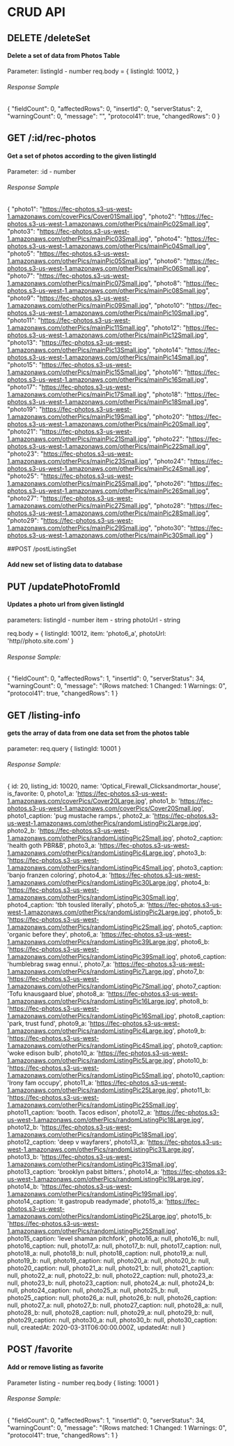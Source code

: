 # CRUD API

## DELETE    /deleteSet
#### Delete a set of data from Photos Table
Parameter: listingId - number
req.body = {
 listingId: 10012,
}
###### Response Sample
{
    "fieldCount": 0,
    "affectedRows": 0,
    "insertId": 0,
    "serverStatus": 2,
    "warningCount": 0,
    "message": "",
    "protocol41": true,
    "changedRows": 0
}

## GET  /:id/rec-photos
#### Get a set of photos according to the given listingId
Parameter: :id - number

###### Response Sample
 {
    "photo1": "https://fec-photos.s3-us-west-1.amazonaws.com/coverPics/Cover01Small.jpg",
    "photo2": "https://fec-photos.s3-us-west-1.amazonaws.com/otherPics/mainPic02Small.jpg",
    "photo3": "https://fec-photos.s3-us-west-1.amazonaws.com/otherPics/mainPic03Small.jpg",
    "photo4": "https://fec-photos.s3-us-west-1.amazonaws.com/otherPics/mainPic04Small.jpg",
    "photo5": "https://fec-photos.s3-us-west-1.amazonaws.com/otherPics/mainPic05Small.jpg",
    "photo6": "https://fec-photos.s3-us-west-1.amazonaws.com/otherPics/mainPic06Small.jpg",
    "photo7": "https://fec-photos.s3-us-west-1.amazonaws.com/otherPics/mainPic07Small.jpg",
    "photo8": "https://fec-photos.s3-us-west-1.amazonaws.com/otherPics/mainPic08Small.jpg",
    "photo9": "https://fec-photos.s3-us-west-1.amazonaws.com/otherPics/mainPic09Small.jpg",
    "photo10": "https://fec-photos.s3-us-west-1.amazonaws.com/otherPics/mainPic10Small.jpg",
    "photo11": "https://fec-photos.s3-us-west-1.amazonaws.com/otherPics/mainPic11Small.jpg",
    "photo12": "https://fec-photos.s3-us-west-1.amazonaws.com/otherPics/mainPic12Small.jpg",
    "photo13": "https://fec-photos.s3-us-west-1.amazonaws.com/otherPics/mainPic13Small.jpg",
    "photo14": "https://fec-photos.s3-us-west-1.amazonaws.com/otherPics/mainPic14Small.jpg",
    "photo15": "https://fec-photos.s3-us-west-1.amazonaws.com/otherPics/mainPic15Small.jpg",
    "photo16": "https://fec-photos.s3-us-west-1.amazonaws.com/otherPics/mainPic16Small.jpg",
    "photo17": "https://fec-photos.s3-us-west-1.amazonaws.com/otherPics/mainPic17Small.jpg",
    "photo18": "https://fec-photos.s3-us-west-1.amazonaws.com/otherPics/mainPic18Small.jpg",
    "photo19": "https://fec-photos.s3-us-west-1.amazonaws.com/otherPics/mainPic19Small.jpg",
    "photo20": "https://fec-photos.s3-us-west-1.amazonaws.com/otherPics/mainPic20Small.jpg",
    "photo21": "https://fec-photos.s3-us-west-1.amazonaws.com/otherPics/mainPic21Small.jpg",
    "photo22": "https://fec-photos.s3-us-west-1.amazonaws.com/otherPics/mainPic22Small.jpg",
    "photo23": "https://fec-photos.s3-us-west-1.amazonaws.com/otherPics/mainPic23Small.jpg",
    "photo24": "https://fec-photos.s3-us-west-1.amazonaws.com/otherPics/mainPic24Small.jpg",
    "photo25": "https://fec-photos.s3-us-west-1.amazonaws.com/otherPics/mainPic25Small.jpg",
    "photo26": "https://fec-photos.s3-us-west-1.amazonaws.com/otherPics/mainPic26Small.jpg",
    "photo27": "https://fec-photos.s3-us-west-1.amazonaws.com/otherPics/mainPic27Small.jpg",
    "photo28": "https://fec-photos.s3-us-west-1.amazonaws.com/otherPics/mainPic28Small.jpg",
    "photo29": "https://fec-photos.s3-us-west-1.amazonaws.com/otherPics/mainPic29Small.jpg",
    "photo30": "https://fec-photos.s3-us-west-1.amazonaws.com/otherPics/mainPic30Small.jpg"
}


##POST    /postListingSet
#### Add new set of listing data to database

## PUT    /updatePhotoFromId
#### Updates a photo url from given listingId
parameters: listingId - number
            item - string
            photoUrl - string

req.body = {
 listingId: 10012,
 item: 'photo6_a',
 photoUrl: 'http//photo.site.com'
}

###### Response Sample:

{
    "fieldCount": 0,
    "affectedRows": 1,
    "insertId": 0,
    "serverStatus": 34,
    "warningCount": 0,
    "message": "(Rows matched: 1  Changed: 1  Warnings: 0",
    "protocol41": true,
    "changedRows": 1
}

## GET    /listing-info
#### gets the array of data from one data set from the photos table

parameter:
req.query {
 listingId: 10001
}

###### Response Sample:
{
    id: 20,
    listing_id: 10020,
    name: 'Optical_Firewall_Clicksandmortar_house',
    is_favorite: 0,
    photo1_a: 'https://fec-photos.s3-us-west-1.amazonaws.com/coverPics/Cover20Large.jpg',
    photo1_b: 'https://fec-photos.s3-us-west-1.amazonaws.com/coverPics/Cover20Small.jpg',
    photo1_caption: 'pug mustache ramps.',
    photo2_a: 'https://fec-photos.s3-us-west-1.amazonaws.com/otherPics/randomListingPic2Large.jpg',
    photo2_b: 'https://fec-photos.s3-us-west-1.amazonaws.com/otherPics/randomListingPic2Small.jpg',
    photo2_caption: 'health goth PBR&B',
    photo3_a: 'https://fec-photos.s3-us-west-1.amazonaws.com/otherPics/randomListingPic4Large.jpg',
    photo3_b: 'https://fec-photos.s3-us-west-1.amazonaws.com/otherPics/randomListingPic4Small.jpg',
    photo3_caption: 'banjo franzen coloring',
    photo4_a: 'https://fec-photos.s3-us-west-1.amazonaws.com/otherPics/randomListingPic30Large.jpg',
    photo4_b: 'https://fec-photos.s3-us-west-1.amazonaws.com/otherPics/randomListingPic30Small.jpg',
    photo4_caption: 'tbh tousled literally',
    photo5_a: 'https://fec-photos.s3-us-west-1.amazonaws.com/otherPics/randomListingPic2Large.jpg',
    photo5_b: 'https://fec-photos.s3-us-west-1.amazonaws.com/otherPics/randomListingPic2Small.jpg',
    photo5_caption: 'organic before they',
    photo6_a: 'https://fec-photos.s3-us-west-1.amazonaws.com/otherPics/randomListingPic39Large.jpg',
    photo6_b: 'https://fec-photos.s3-us-west-1.amazonaws.com/otherPics/randomListingPic39Small.jpg',
    photo6_caption: 'humblebrag swag ennui.',
    photo7_a: 'https://fec-photos.s3-us-west-1.amazonaws.com/otherPics/randomListingPic7Large.jpg',
    photo7_b: 'https://fec-photos.s3-us-west-1.amazonaws.com/otherPics/randomListingPic7Small.jpg',
    photo7_caption: 'Tofu knausgaard blue',
    photo8_a: 'https://fec-photos.s3-us-west-1.amazonaws.com/otherPics/randomListingPic16Large.jpg',
    photo8_b: 'https://fec-photos.s3-us-west-1.amazonaws.com/otherPics/randomListingPic16Small.jpg',
    photo8_caption: 'park, trust fund',
    photo9_a: 'https://fec-photos.s3-us-west-1.amazonaws.com/otherPics/randomListingPic4Large.jpg',
    photo9_b: 'https://fec-photos.s3-us-west-1.amazonaws.com/otherPics/randomListingPic4Small.jpg',
    photo9_caption: 'woke edison bulb',
    photo10_a: 'https://fec-photos.s3-us-west-1.amazonaws.com/otherPics/randomListingPic5Large.jpg',
    photo10_b: 'https://fec-photos.s3-us-west-1.amazonaws.com/otherPics/randomListingPic5Small.jpg',
    photo10_caption: 'Irony fam occupy',
    photo11_a: 'https://fec-photos.s3-us-west-1.amazonaws.com/otherPics/randomListingPic25Large.jpg',
    photo11_b: 'https://fec-photos.s3-us-west-1.amazonaws.com/otherPics/randomListingPic25Small.jpg',
    photo11_caption: 'booth. Tacos edison',
    photo12_a: 'https://fec-photos.s3-us-west-1.amazonaws.com/otherPics/randomListingPic18Large.jpg',
    photo12_b: 'https://fec-photos.s3-us-west-1.amazonaws.com/otherPics/randomListingPic18Small.jpg',
    photo12_caption: 'deep v wayfarers',
    photo13_a: 'https://fec-photos.s3-us-west-1.amazonaws.com/otherPics/randomListingPic31Large.jpg',
    photo13_b: 'https://fec-photos.s3-us-west-1.amazonaws.com/otherPics/randomListingPic31Small.jpg',
    photo13_caption: 'brooklyn pabst bitters.',
    photo14_a: 'https://fec-photos.s3-us-west-1.amazonaws.com/otherPics/randomListingPic19Large.jpg',
    photo14_b: 'https://fec-photos.s3-us-west-1.amazonaws.com/otherPics/randomListingPic19Small.jpg',
    photo14_caption: 'it gastropub readymade',
    photo15_a: 'https://fec-photos.s3-us-west-1.amazonaws.com/otherPics/randomListingPic25Large.jpg',
    photo15_b: 'https://fec-photos.s3-us-west-1.amazonaws.com/otherPics/randomListingPic25Small.jpg',
    photo15_caption: 'level shaman pitchfork',
    photo16_a: null,
    photo16_b: null,
    photo16_caption: null,
    photo17_a: null,
    photo17_b: null,
    photo17_caption: null,
    photo18_a: null,
    photo18_b: null,
    photo18_caption: null,
    photo19_a: null,
    photo19_b: null,
    photo19_caption: null,
    photo20_a: null,
    photo20_b: null,
    photo20_caption: null,
    photo21_a: null,
    photo21_b: null,
    photo21_caption: null,
    photo22_a: null,
    photo22_b: null,
    photo22_caption: null,
    photo23_a: null,
    photo23_b: null,
    photo23_caption: null,
    photo24_a: null,
    photo24_b: null,
    photo24_caption: null,
    photo25_a: null,
    photo25_b: null,
    photo25_caption: null,
    photo26_a: null,
    photo26_b: null,
    photo26_caption: null,
    photo27_a: null,
    photo27_b: null,
    photo27_caption: null,
    photo28_a: null,
    photo28_b: null,
    photo28_caption: null,
    photo29_a: null,
    photo29_b: null,
    photo29_caption: null,
    photo30_a: null,
    photo30_b: null,
    photo30_caption: null,
    createdAt: 2020-03-31T06:00:00.000Z,
    updatedAt: null
  }

  ## POST    /favorite
  #### Add or remove listing as favorite

  Parameter
  listing - number
  req.body {
    listing: 10001
  }

###### Response Sample:
  {
    "fieldCount": 0,
    "affectedRows": 1,
    "insertId": 0,
    "serverStatus": 34,
    "warningCount": 0,
    "message": "(Rows matched: 1  Changed: 1  Warnings: 0",
    "protocol41": true,
    "changedRows": 1
}









